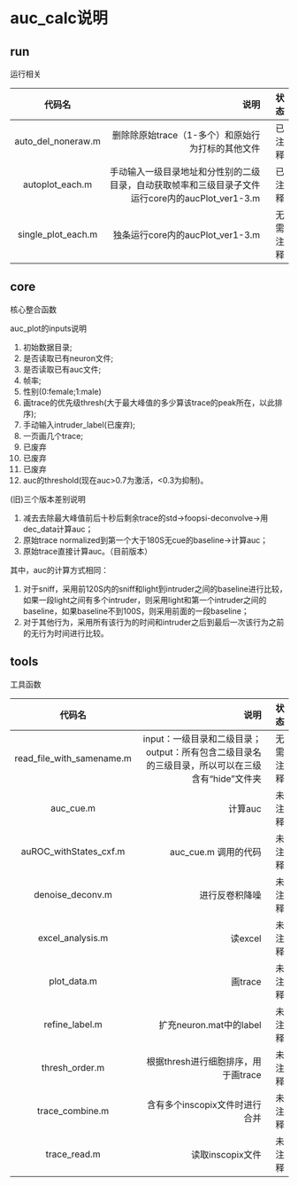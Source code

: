 # auc_calc说明

## run
运行相关

|代码名  | 说明 |状态|
|:--------:| -------------:|-------------:|
| auto_del_noneraw.m | 删除除原始trace（1-多个）和原始行为打标的其他文件 |已注释
| autoplot_each.m | 手动输入一级目录地址和分性别的二级目录，自动获取帧率和三级目录子文件运行core内的aucPlot_ver1-3.m |已注释
| single_plot_each.m | 独条运行core内的aucPlot_ver1-3.m |无需注释

## core
核心整合函数

auc_plot的inputs说明
1. 初始数据目录;
2. 是否读取已有neuron文件;
3. 是否读取已有auc文件;
4. 帧率;
5. 性别(0:female;1:male)
6. 画trace的优先级thresh(大于最大峰值的多少算该trace的peak所在，以此排序);
7. 手动输入intruder_label(已废弃);
8. 一页画几个trace;
9. 已废弃
10. 已废弃 
11. 已废弃
12. auc的threshold(现在auc>0.7为激活，<0.3为抑制)。 

(旧)三个版本差别说明
1. 减去去除最大峰值前后十秒后剩余trace的std→foopsi-deconvolve→用dec_data计算auc；
2. 原始trace normalized到第一个大于180S无cue的baseline→计算auc；
3. 原始trace直接计算auc。（目前版本）

其中，auc的计算方式相同：
1. 对于sniff，采用前120S内的sniff和light到intruder之间的baseline进行比较，如果一段light之间有多个intruder，则采用light和第一个intruder之间的baseline，如果baseline不到100S，则采用前面的一段baseline；
2. 对于其他行为，采用所有该行为的时间和intruder之后到最后一次该行为之前的无行为时间进行比较。

## tools
工具函数

|代码名  | 说明 |状态|
|:-----:| -----------:|---------:|
| read_file_with_samename.m | input：一级目录和二级目录；output：所有包含二级目录名的三级目录，所以可以在三级含有“hide”文件夹 |无需注释
| auc_cue.m | 计算auc | 未注释
| auROC_withStates_cxf.m | auc_cue.m 调用的代码 | 未注释
| denoise_deconv.m | 进行反卷积降噪 | 未注释
| excel_analysis.m | 读excel | 未注释
| plot_data.m | 画trace | 未注释
| refine_label.m | 扩充neuron.mat中的label | 未注释
| thresh_order.m | 根据thresh进行细胞排序，用于画trace | 未注释
| trace_combine.m| 含有多个inscopix文件时进行合并 | 未注释
| trace_read.m | 读取inscopix文件 | 未注释



